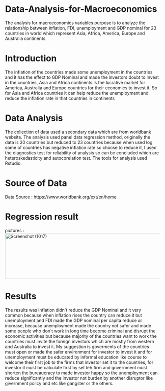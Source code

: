 # Data-Analysis-for-Macroeconomics
The analysis for macroeconomics variables purpose is to analyze the relationship between inflation, FDI, unemployment and GDP nominal for 23 countries in world which represent Asia, Africa, America, Europe and Australia continents. 

# Introduction
The inflation of the countries made some unemployment in the countries and it has the effect to GDP Nominal and made the investors doubt to invest in the countries, Asia and Africa continents is the lucrative market for America, Australia and Europe countries for their economics to invest it. So for Asia and Africa countries it can help reduce the unemployment and reduce the inflation rate in that countries in continents

# Data Analysis
The collection of data used a secondary data which are from worldbank website. The analysis used panel data regression method, originally the data is 30 countries but reduced to 23 countries because when used log some of countries has negative inflation rate so choose to reduce it, I used the diagnostics test for reliability of analysis so can be concluded which are heteroskedasticity and autocorelation test. The tools for analysis used Rstudio.

# Source of Data
Data Source : https://www.worldbank.org/ext/en/home

# Regression result
pictures : <img width="545" height="149" alt="Screenshot (1017)" src="https://github.com/user-attachments/assets/10ae404c-628f-4556-993e-d3fdae9c038b" />

# Results 
The results was inflation didn't reduce the GDP Nominal and it very common because when inflation rises the country can reduce it but unemployment and FDI made the GDP nominal per capita reduce or increase, because unemployment made the country not safer and made some people who don't work in long time become criminal and disrupt the economic activities but because majority of the countries want to work the countries must invite the foreign investors which are mostly from western and Australia to invest it. My suggestion is goverments of the countries must open or made the safer environment for investor to invest it and for unemployment must be educated by informal education like course to welcome their first job to the firms that investor set it to the countries, for investor it must be calculate first by set teh firm and government must shorten the bureaucracy to made investor happy so the unemployment can reduce significantly and the investor not burden by another disruptor like givernment policy and etc like gangster or the others. 
